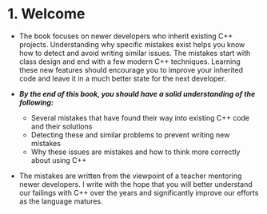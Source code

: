 # 1. Welcome

- The book focuses on newer developers who inherit existing C++ projects. Understanding why specific mistakes exist helps you know how to detect and avoid writing similar issues. The mistakes start with class design and end with a few modern C++ techniques. Learning these new features should encourage you to improve your inherited code and leave it in a much better state for the next developer.

- ***By the end of this book, you should have a solid understanding of the following:***
	- Several mistakes that have found their way into existing C++ code and their solutions
	- Detecting these and similar problems to prevent writing new mistakes
	- Why these issues are mistakes and how to think more correctly about using C++

- The mistakes are written from the viewpoint of a teacher mentoring newer developers. I write with the hope that you will better understand our failings with C++ over the years and significantly improve our efforts as the language matures.